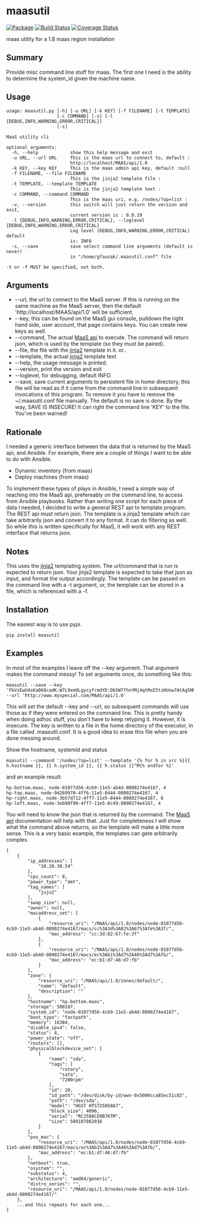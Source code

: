 # maasutil
[![Package](https://badge.fury.io/py/maasutil.svg)](https://pypi.python.org/pypi/maasutil)
[![Build Status](https://travis-ci.org/lgfausak/maasutil.svg?branch=master)](https://travis-ci.org/lgfausak/maasutil)
[![Coverage Status](https://coveralls.io/repos/lgfausak/maasutil/badge.svg?branch=master&service=github)](https://coveralls.io/github/lgfausak/maasutil?branch=master)


maas utility for a 1.8 maas region installation

## Summary
Provide misc command line stuff for maas. The first one I need
is the ability to determine the system_id given the machine name.

## Usage
```
usage: maasutil.py [-h] [-u URL] [-k KEY] [-f FILENAME] [-t TEMPLATE]
                   [-c COMMAND] [-v] [-l {DEBUG,INFO,WARNING,ERROR,CRITICAL}]
                   [-s]

MaaS utility cli

optional arguments:
  -h, --help            show this help message and exit
  -u URL, --url URL     This is the maas url to connect to, default :
                        http://localhost/MAAS/api/1.0
  -k KEY, --key KEY     This is the maas admin api key, default :null
  -f FILENAME, --file FILENAME
                        This is the jinja2 template file :
  -t TEMPLATE, --template TEMPLATE
                        This is the jinja2 template text :
  -c COMMAND, --command COMMAND
                        This is the maas uri, e.g. /nodes/?op=list :
  -v, --version         this switch will just return the version and exit,
                        current version is : 0.0.19
  -l {DEBUG,INFO,WARNING,ERROR,CRITICAL}, --loglevel {DEBUG,INFO,WARNING,ERROR,CRITICAL}
                        Log level (DEBUG,INFO,WARNING,ERROR,CRITICAL) default
                        is: INFO
  -s, --save            save select command line arguments (default is never)
                        in "/home/gfausak/.maasutil.conf" file

-t or -f MUST be specified, not both.
```
## Arguments
* --url, the url to connect to the MaaS server.  If this is running on the same machine as the MaaS server, then the default 'http://localhost/MAAS/api/1.0' will be sufficient.
* --key, this can be found on the MaaS gui console, pulldown the right hand side, user account, that page contains keys.  You can create new keys as well.
* --command, The actual [MaaS api](https://maas.ubuntu.com/docs/api.html) to execute.  The command will return json, which is used by the template (so they must be paired).
* --file, the file with the [jinja2](http://jinja.pocoo.org/docs/dev/) template in it. or..
* --template, the actual [jinja2](http://jinja.pocoo.org/docs/dev/) template text
* --help, the usage message is printed.
* --version, print the version and exit
* --loglevel, for debugging, default INFO.
* --save, save current arguments to persistent file in home directory, this file will be read as if it came from the command line in subsequent invocations of this program.  To remove it you have to remove the ~/.maasutil.conf file manually. The default is no save is done.  By the way, SAVE IS INSECURE!  It can right the command line 'KEY' to the file.  You've been warned!

## Rationale

I needed a generic interface between the data that is returned by the MaaS api, and Ansible. For example, there are a couple of things I want to be able to do with Ansible.
* Dynamic inventory (from maas)
* Deploy machines (from maas)

To implement these types of plays in Ansible, I need a simple way of reaching into the MaaS api, prefereably on the command line, to access from Ansible playbooks.  Rather than writing one script for each piece of data I needed, I decided to write a general REST api to template program.  The REST api must return json.  The template is a jinja2 template which can take arbitrarily json and convert it to any format. It can do filtering as well. So while this is written specifically for MaaS, it will work with any REST interface that returns json.

## Notes
This uses the [jinja2](http://jinja.pocoo.org/docs/dev/) templating system.  The url/command that is run is expected to return json.  Your jinja2 template is expected to take that json as input, and format the output accordingly. The template can be passed on the command line with a -t argument, or, the template can be stored in a file, which is referenced with a -f.

## Installation
The easiest way is to use pypi.
```
pip install maasutil
```

## Examples
In most of the examples I leave off the --key argument.  That argument makes the command messy! To set arguments once, do something like this:

```
maasutil --save --key 'FbVzEwU4sKaD68cadK:W7L9xm9LgycyfrmdYD:DbSW7fhnYMj4qtMxE5tzHUnw7AtAg5NM' --url 'http://www.myspecial.com/MAAS/api/1.0'
```

This will set the default --key and --url, so subsequent commands will use those as if they were entered on the command line.  This is pretty handy when doing adhoc stuff, you don't have to keep retyping it.  However, it is insecure.  The key is written to a file in the home directory of the executor, in a file called .maasutil.conf.  It is a good idea to erase this file when you are done messing around.


Show the hostname, systemid and status
```
maasutil --command '/nodes/?op=list' --template '{% for h in src %}{{ h.hostname }}, {{ h.system_id }}, {{ h.status }}^M{% endfor %}'
```

and an example result:
```
hp-bottom.maas, node-01077d56-4cb9-11e5-ab4d-0800274e4167, 4
hp-top.maas, node-9d269970-4ff6-11e5-8444-0800274e4167, 4
hp-right.maas, node-3b57d712-4ff7-11e5-8444-0800274e4167, 6
hp-left.maas, node-3eb98f90-4ff7-11e5-8c49-0800274e4167, 4
```

You will need to know the json that is returned by the command.  The [MaaS api](https://maas.ubuntu.com/docs/api.html)  documentation will help with that.  Just for completeness I will show what the command above returns, so the template will make a little more sense.  This is a very basic example, the templates can gete arbitrarily complex.
```
[
    {
        "ip_addresses": [
            "10.20.30.54"
        ],
        "cpu_count": 8,
        "power_type": "amt",
        "tag_names": [
            "juju2"
        ],
        "swap_size": null,
        "owner": null,
        "macaddress_set": [
            {
                "resource_uri": "/MAAS/api/1.0/nodes/node-01077d56-4cb9-11e5-ab4d-0800274e4167/macs/cc%3A3d%3A82%3A67%3Afe%3A3f/",
                "mac_address": "cc:3d:82:67:fe:3f"
            },
            {
                "resource_uri": "/MAAS/api/1.0/nodes/node-01077d56-4cb9-11e5-ab4d-0800274e4167/macs/ec%3Ab1%3Ad7%3A46%3Ad7%3Afb/",
                "mac_address": "ec:b1:d7:46:d7:fb"
            }
        ],
        "zone": {
            "resource_uri": "/MAAS/api/1.0/zones/default/",
            "name": "default",
            "description": ""
        },
        "hostname": "hp-bottom.maas",
        "storage": 500107,
        "system_id": "node-01077d56-4cb9-11e5-ab4d-0800274e4167",
        "boot_type": "fastpath",
        "memory": 16384,
        "disable_ipv4": false,
        "status": 4,
        "power_state": "off",
        "routers": [],
        "physicalblockdevice_set": [
            {
                "name": "sda",
                "tags": [
                    "rotary",
                    "sata",
                    "7200rpm"
                ],
                "id": 20,
                "id_path": "/dev/disk/by-id/wwn-0x5000cca85ec51c83",
                "path": "/dev/sda",
                "model": "HGST HTS725050A7",
                "block_size": 4096,
                "serial": "RC250ACE0B7KTM",
                "size": 500107862016
            }
        ],
        "pxe_mac": {
            "resource_uri": "/MAAS/api/1.0/nodes/node-01077d56-4cb9-11e5-ab4d-0800274e4167/macs/ec%3Ab1%3Ad7%3A46%3Ad7%3Afb/",
            "mac_address": "ec:b1:d7:46:d7:fb"
        },
        "netboot": true,
        "osystem": "",
        "substatus": 4,
        "architecture": "amd64/generic",
        "distro_series": "",
        "resource_uri": "/MAAS/api/1.0/nodes/node-01077d56-4cb9-11e5-ab4d-0800274e4167/"
    },
    ...and this repeats for each one...
]
```

